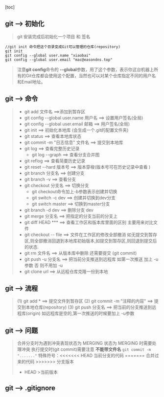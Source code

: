 [toc]
## git --> 初始化
> git 安装完成后初始化一个项目 和 签名
```
//git init 命令把这个目录变成Git可以管理的仓库(repository)
git init
git config --global user.name "xiaobai"
git config --global user.email "mac@easondns.top"
```
> 注意**git config**命令的 **--global**参数，用了这个参数，表示你这台机器上所有的Git仓库都会使用这个配置，当然也可以对某个仓库指定不同的用户名和Email地址。
## git --> 命令
> * git add 文件名 ==>添加到暂存区
> * git config --global user.name 用户名  ==> 设置用户签名(全局)
> * git config --global user.email 邮箱  ==> 用户签名(全局)
> * git init ==> 初始化本地库 (会生成一个.git的配置文件夹)
> * git status ==> 查看本地库状态 
> * git commit -m "日志信息" 文件名 ==> 提交到本地库
> * git log ==> 查看完整历史记录
>   * git log --graph ==> 查看分支合并图
> * git reflog ==> 查看简要历史记录
> * git reset --hard 版本号 ==> 版本穿梭(版本号可在历史记录中查看 )
> * git branch 分支名 ==> 创建分支
> * git branch -v ==> 查看分支 
> * git checkout 分支名 ==> 切换分支
>   * git checkout命令加上-b参数表示创建并切换
>   * git switch -c dev ==> 创建并切换到dev分支
>   * git switch master ==> 切换到master分支 
> * git branch -d dev ==> 删除分支 dev
> * git merge 分支名 ==> 把指定的分支当前的分支上
> * git diff HEAD *** ==> 查看工作区和版本库里面的区别 主要用来对比文件
> * git checkout -- file ==> 文件在工作区的修改全部撤消 如无提交到暂存区,则全部撤消回退到本地库初始版本,如提交到暂存区,则回退到提交后的状态.
> * git rm 文件名 ==> 从版本库中删除 还需要提交 (git commit)
> * git push -u 分支名 ==> 把当前分支推送到远程库 如第一次推送 加上 -u 参数 否 则不用加 -u
> * git clone url ==> 从远程仓库克隆一份到本地
> 
## git --> 流程
> (1) git add * ==> 提交文件到暂存区
> (2) git commit -m "注释的内容" ==> 提交到本地仓库(repository)
> (3) git push 分支名 ==> 把当前的分支推送到远程库(origin) 如远程库是空的,第一次推送的时候要加上 -u参数 

## git --> 问题

> 合并分支时为遇到冲突表现状态为 MERGING
> 状态为 MERGING 时需要处理冲突 执行提交时(git commit)需要注意 **不能带文件名**
> ``` git commit -m "......." ```
> 特殊符号：<<<<<<< HEAD 当前分支的代码 ======= 合并过来的代码 >>>>>>> 分支版本
> * HEAD >当前版本

## git --> .gitignore
